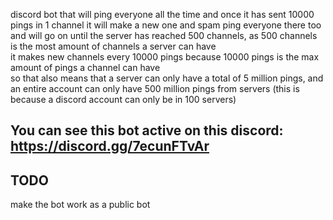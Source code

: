 discord bot that will ping everyone all the time and once it has sent 10000 pings in 1 channel it will make a new one and spam ping everyone there too and will go on until the server has reached 500 channels, as 500 channels is the most amount of channels a server can have  
it makes new channels every 10000 pings because 10000 pings is the max amount of pings a channel can have  
so that also means that a server can only have a total of 5 million pings, and an entire account can only have 500 million pings from servers (this is because a discord account can only be in 100 servers)  

## You can see this bot active on this discord: https://discord.gg/7ecunFTvAr

## TODO
make the bot work as a public bot
